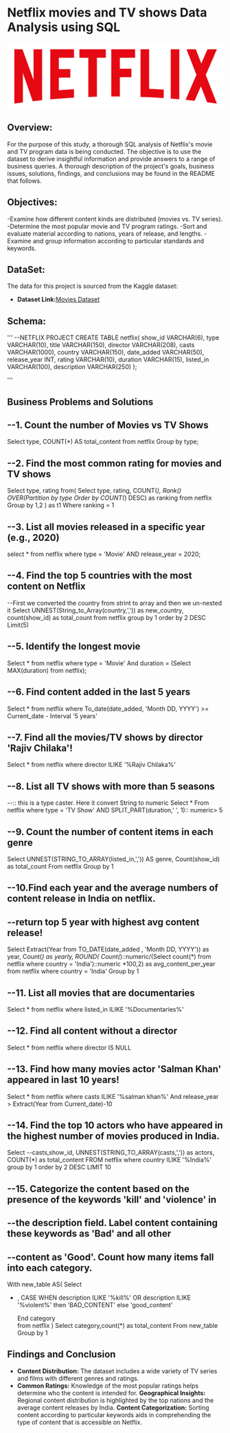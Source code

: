 # Netflix movies and TV shows Data Analysis using SQL
![Netflix Logo](https://github.com/Nimisha-Soni/netflix_project/blob/main/logo.png)

## Overview:
For the purpose of this study, a thorough SQL analysis of Netflix's movie and TV program data is being conducted.  The objective is to use the dataset to derive insightful information and provide answers to a range of business queries.  A thorough description of the project's goals, business issues, solutions, findings, and conclusions may be found in the README that follows.

## Objectives:
-Examine how different content kinds are distributed (movies vs. TV series).
-Determine the most popular movie and TV program ratings.
-Sort and evaluate material according to nations, years of release, and lengths.
-Examine and group information according to particular standards and keywords.

## DataSet:
The data for this project is sourced from the Kaggle dataset:

- **Dataset Link:**[Movies Dataset](https://www.kaggle.com/datasets/shivamb/netflix-shows?resource=download)

## Schema:
'''
--NETFLIX PROJECT
CREATE TABLE netflix(
show_id VARCHAR(6),
type VARCHAR(10),
title VARCHAR(150),
director VARCHAR(208),
casts VARCHAR(1000),
country VARCHAR(150),
date_added VARCHAR(50),
release_year INT,
rating VARCHAR(10),
duration VARCHAR(15),
listed_in VARCHAR(100),
description VARCHAR(250)
);

'''

## Business Problems and Solutions

## --1. Count the number of Movies vs TV Shows

Select type, 
COUNT(*) AS total_content
from netflix
Group by type;


## --2. Find the most common rating for movies and TV shows
Select 
  type,
  rating
from(
Select 
type,
rating,
COUNT(*),
Rank() OVER(Partition by type Order by COUNT(*) DESC) as ranking
from netflix
Group by 1,2
)
   as t1
Where ranking = 1


## --3. List all movies released in a specific year (e.g., 2020)
select * from netflix
where type = 'Movie'
AND
release_year = 2020;

## --4. Find the top 5 countries with the most content on Netflix
--First we converted the country from strint to array and then we un-nested it
Select  UNNEST(String_to_Array(country,',')) as new_country,
count(show_id) as total_count
from netflix
group by 1
order by 2 DESC
Limit(5)


## --5. Identify the longest movie
Select * from netflix
  where type = 'Movie'
  And
  duration = (Select MAX(duration) from netflix);


## --6. Find content added in the last 5 years
Select 
   *
from netflix
where 
   To_date(date_added, 'Month DD, YYYY') >= Current_date - Interval '5 years'


## --7. Find all the movies/TV shows by director 'Rajiv Chilaka'!
Select * from netflix
where director ILIKE '%Rajiv Chilaka%'


## --8. List all TV shows with more than 5 seasons
--:: this is a type caster. Here it convert String to numeric
Select 
  *
From netflix 
where type = 'TV Show'
  AND  SPLIT_PART(duration,' ', 1):: numeric> 5

## --9. Count the number of content items in each genre
Select UNNEST(STRING_TO_ARRAY(listed_in,',')) AS genre,
Count(show_id) as total_count
From netflix
Group by 1


## --10.Find each year and the average numbers of content release in India on netflix.
## --return top 5 year with highest avg content release!
Select 
   Extract(Year from TO_DATE(date_added , 'Month DD, YYYY')) as year,
   Count(*) as yearly,
   ROUND(
      Count(*)::numeric/(Select count(*) from netflix where country = 'India')::numeric *100,2)
	  as avg_content_per_year
from netflix
where country = 'India'
Group by 1


## --11. List all movies that are documentaries
Select * from netflix 
where listed_in ILIKE '%Documentaries%'

## --12. Find all content without a director
Select * from netflix where director IS NULL


## --13. Find how many movies actor 'Salman Khan' appeared in last 10 years!
Select * 
from netflix 
where 
       casts ILIKE '%salman khan%'
	   And
	   release_year > Extract(Year from Current_date)-10

## --14. Find the top 10 actors who have appeared in the highest number of movies produced in India.
Select
--casts,show_id,
UNNEST(STRING_TO_ARRAY(casts,',')) as actors,
COUNT(*) as total_content
FROM netflix
where country ILIKE '%India%'
group by 1
order by 2 DESC
LIMIT 10


## --15. Categorize the content based on the presence of the keywords 'kill' and 'violence' in 
## --the description field. Label content containing these keywords as 'Bad' and all other 
## --content as 'Good'. Count how many items fall into each category.
With new_table
AS(
Select 
* ,
  CASE
  WHEN
       description ILIKE '%kill%'
	   OR
       description ILIKE '%violent%' then 'BAD_CONTENT'
	   else 'good_content'

  End category   
from netflix
)
Select category,count(*) as total_content
From new_table
Group by 1

## Findings and Conclusion

- **Content Distribution:** The dataset includes a wide variety of TV series and films with different genres and ratings.
 - **Common Ratings:** Knowledge of the most popular ratings helps determine who the content is intended for.
 **Geographical Insights:** Regional content distribution is highlighted by the top nations and the average content releases by India.
 **Content Categorization:** Sorting content according to particular keywords aids in comprehending the type of content that is accessible on Netflix.
